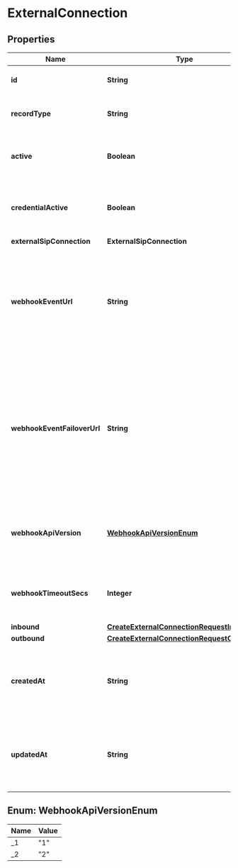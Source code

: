 

# ExternalConnection


## Properties

| Name | Type | Description | Notes |
|------------ | ------------- | ------------- | -------------|
|**id** | **String** | Identifies the resource. |  [optional] [readonly] |
|**recordType** | **String** | Identifies the type of the resource. |  [optional] |
|**active** | **Boolean** | Specifies whether the connection can be used. |  [optional] |
|**credentialActive** | **Boolean** | If the credential associated with this service is active. |  [optional] |
|**externalSipConnection** | **ExternalSipConnection** |  |  [optional] |
|**webhookEventUrl** | **String** | The URL where webhooks related to this connection will be sent. Must include a scheme, such as &#39;https&#39;. |  [optional] |
|**webhookEventFailoverUrl** | **String** | The failover URL where webhooks related to this connection will be sent if sending to the primary URL fails. Must include a scheme, such as &#39;https&#39;. |  [optional] |
|**webhookApiVersion** | [**WebhookApiVersionEnum**](#WebhookApiVersionEnum) | Determines which webhook format will be used, Telnyx API v1 or v2. |  [optional] |
|**webhookTimeoutSecs** | **Integer** | Specifies how many seconds to wait before timing out a webhook. |  [optional] |
|**inbound** | [**CreateExternalConnectionRequestInbound**](CreateExternalConnectionRequestInbound.md) |  |  [optional] |
|**outbound** | [**CreateExternalConnectionRequestOutbound**](CreateExternalConnectionRequestOutbound.md) |  |  [optional] |
|**createdAt** | **String** | ISO 8601 formatted date indicating when the resource was created. |  [optional] |
|**updatedAt** | **String** | ISO 8601 formatted date indicating when the resource was updated. |  [optional] |



## Enum: WebhookApiVersionEnum

| Name | Value |
|---- | -----|
| _1 | &quot;1&quot; |
| _2 | &quot;2&quot; |



